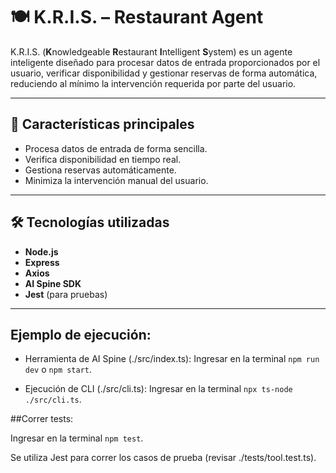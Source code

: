 # 🍽️ K.R.I.S. – Restaurant Agent

K.R.I.S. (**K**nowledgeable **R**estaurant **I**ntelligent **S**ystem) es un agente inteligente diseñado para procesar datos de entrada proporcionados por el usuario, verificar disponibilidad y gestionar reservas de forma automática, reduciendo al mínimo la intervención requerida por parte del usuario.  

---

## 🚀 Características principales
- Procesa datos de entrada de forma sencilla.
- Verifica disponibilidad en tiempo real.
- Gestiona reservas automáticamente.
- Minimiza la intervención manual del usuario.

---

## 🛠️ Tecnologías utilizadas
- **Node.js**  
- **Express**  
- **Axios**  
- **AI Spine SDK**  
- **Jest** (para pruebas)  

---


## Ejemplo de ejecución:

- Herramienta de AI Spine (./src/index.ts): Ingresar en la terminal ```npm run dev``` o ```npm start```.

- Ejecución de CLI (./src/cli.ts): Ingresar en la terminal ```npx ts-node ./src/cli.ts```.

##Correr tests:

Ingresar en la terminal ```npm test```.

Se utiliza Jest para correr los casos de prueba (revisar ./tests/tool.test.ts).
